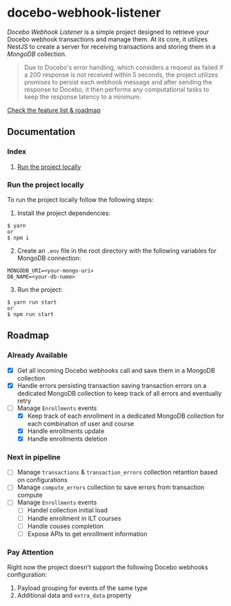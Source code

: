 # docebo-webhook-listener

_Docebo Webhook Listener_ is a simple project designed to retrieve your Docebo webhook transactions and manage them. At its core, it utilizes NestJS to create a server for receiving transactions and storing them in a _MongoDB_ collection.

> Due to Docebo's error handling, which considers a request as failed if a 200 response is not received within 5 seconds, the project utilizes promises to persist each webhook message and after sending the response to Docebo, it then performs any computational tasks to keep the response latency to a minimum.

[Check the feature list & roadmap](#roadmap)

## Documentation

### Index

1. [Run the project locally](#run-the-project-locally)

### Run the project locally

To run the project locally follow the following steps:

1. Install the project dependencies:

```
$ yarn
or
$ npm i
```

2. Create an `.env` file in the root directory with the following variables for MongoDB connection:

```
MONGODB_URI=<your-mongo-uri>
DB_NAME=<your-db-name>

```

3. Run the project:

```
$ yarn run start
or
$ npm run start

```

## Roadmap

### Already Available

- [x] Get all incoming Docebo webhooks call and save them in a MongoDB collection
- [x] Handle errors persisting transaction saving transaction errors on a dedicated MongoDB collection to keep track of all errors and eventually retry
- [ ] Manage `Enrollments` events
  - [x] Keep track of each enrollment in a dedicated MongoDB collection for each combination of user and course
  - [x] Handle enrollments update
  - [x] Handle enrollments deletion

### Next in pipeline

- [ ] Manage `transactions` & `transaction_errors` collection retantion based on configurations
- [ ] Manage `compute_errors` collection to save errors from transaction compute
- [ ] Manage `Enrollments` events
  - [ ] Handel collection initial load
  - [ ] Handle enrollment in ILT courses
  - [ ] Handle couses completion
  - [ ] Expose APIs to get enrollment information

### Pay Attention

Right now the project doesn't support the following Docebo webhooks configuration:

1. Payload grouping for events of the same type
2. Additional data and `extra_data` property
